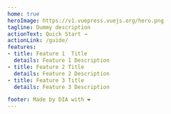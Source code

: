 ```yaml
---
home: true
heroImage: https://v1.vuepress.vuejs.org/hero.png
tagline: Dummy description
actionText: Quick Start →
actionLink: /guide/
features:
- title: Feature 1  Title
  details: Feature 1 Description
- title: Feature 2 Title
  details: Feature 2 Description
- title: Feature 3 Title
  details: Feature 3 Description

footer: Made by DIA with ❤️
---
```

